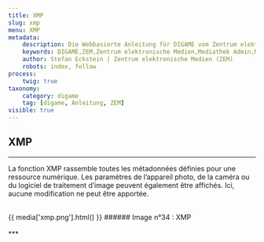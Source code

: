 ```yaml
---
title: XMP
slug: xmp
menu: XMP
metadata:
    description: Die Webbasierte Anleitung für DIGAME vom Zentrum elektronische Medien ZEM.
    keywords: DIGAME,ZEM,Zentrum elektronische Medien,Mediathek Admin,Mediathek,Bilddatenbank,Bildverwaltung,Bundesverwaltung,Eidgenossenschaft,Schweizerische Eidgenossenschaft,VBS,Bundesamt für Verteidigung, Bevölkerungsschutz und Sport
    author: Stefan Eckstein | Zentrum elektronische Medien (ZEM)
    robots: index, follow
process:
	twig: true
taxonomy:
    category: digame
    tag: [digame, Anleitung, ZEM]
visible: true
---
```


## XMP
***
La fonction XMP rassemble toutes les métadonnées définies pour une ressource numérique. Les paramètres de l’appareil photo, de la caméra ou du logiciel de traitement d’image peuvent également être affichés. Ici, aucune modification ne peut être apportée.

<br>
{{ media['xmp.png'].html() }}
###### Image n°34 : XMP
<br>

<br>
***
